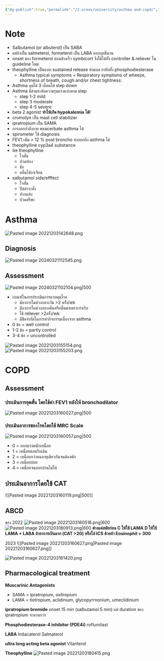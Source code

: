 ```yaml
---
{"dg-publish":true,"permalink":"/2-areas/university/asthma-and-copd/","tags":["asthma","copd"],"created":"2023-02-12T22:00:49.539+07:00","updated":"2025-10-06T19:52:38.335+07:00"}
---
```




# Note
- Salbutamol (or albuterol) เป็น SABA
- แต่ถ้าเป็น salmeterol, formeterol เป็น LABA ออกฤทธิ์นาน
- onset ของ formeterol ค่อนข้างเร็ว symbicort จึงใช้ได้ทั้ง controller & reliever ใน guideline ใหม่
- theophylline เป็นแบบ sustained release ห้ามบด ยายับยั้ง phosphodiesterase
	- Asthma typical symptoms = Respiratory symptoms of wheeze, shortness of breath, cough and/or chest tightness:
- Asthma คุมได้ 3 เดือนให้ step down
- Asthma มีสามระดับความรุนแรงแบ่งตาม step
	- step 1-2 mild
	- step 3 moderate
	- step 4-5 severe
- beta 2 agonist **ทำให้เกิด hypokalemia ได้!**
- cromolyn เป็น mast cell stabilizer
- ipratropium เป็น SAMA 
- การออกกำลังกาย exacerbate asthma ได้
- spirometer ใช้ diagnosis
- FEV1 เพิ่ม > 12 % post broncho บ่งอบกถึง asthma ได้
- theophylline cyp3a4 substance
- พิษ theophylline
	- ใจสั่น
	- ปวดท้อง
	- ชัก
	- คลื่นไส้อาเจียน
- salbutamol side/efffect
	- ใจสั่น
	- ปัสสาวะคั่ง
	- ปากแห้ง
	- ปวดศรีษะ

# Asthma
![Pasted image 20221203142648.png](/img/user/3%20Resources/Attachment/Pasted%20image%2020221203142648.png)
## Diagnosis 

![Pasted image 20240321112545.png](/img/user/3%20Resources/Attachment/Pasted%20image%2020240321112545.png)

## Assessment
![Pasted image 20240321102104.png|500](/img/user/3%20Resources/Attachment/Pasted%20image%2020240321102104.png)
- เกณฑ์ในการประเมินการควบคุมโรค
	- มีอาการในช่วงกลางวัน >2 ครั้ง/wk
	- มีอาการในช่วงกลางคืนหรือตื่นมาเพราะกำเริบ
	- ใช้ reliever >2ครั้ง/wk
	- มีขีดจำกัดในการทำกิจกรรมเนื่องจาก asthma
- 0 ข้อ = well control
- 1-2 ข้อ = partly control
- 3-4 ข้อ = uncontrolled

![Pasted image 20221203155154.png](/img/user/3%20Resources/Attachment/Pasted%20image%2020221203155154.png)
![Pasted image 20221203155203.png](/img/user/3%20Resources/Attachment/Pasted%20image%2020221203155203.png)

# COPD


## Assessment

### ประเมินการอุดตั้น โดยใช้ค่า FEV1 หลังให้ bronchodilator
![Pasted image 20221203160027.png|500](/img/user/3%20Resources/Attachment/Pasted%20image%2020221203160027.png)

### ประเมินอาการของโรคโดยใช้ MRC Scale
![Pasted image 20221203160057.png|500](/img/user/3%20Resources/Attachment/Pasted%20image%2020221203160057.png)
- 0 = ออกแรงหนักเหนื่อย
- 1 = เหนื่อยตอนรีบเดิน
- 2 = เหนื่อยกว่าคนอายุเดียวกันจนต้องพัก
- 3 = เหนื่อยบ่อย
- 4 = เหนื่อยจนออกบ้านไม่ได้

## ประเมินอาการโดยใช้ CAT

![[Pasted image 20221203160119.png\|500]]


## ABCD
ของ 2022
![Pasted image 20221203160518.png|600](/img/user/3%20Resources/Attachment/Pasted%20image%2020221203160518.png)
![Pasted image 20221203180913.png|600](/img/user/3%20Resources/Attachment/Pasted%20image%2020221203180913.png)
**ต่างแค่สมัยก่อน C ให้ใช้ LAMA**
**D ให้ใช้ LAMA + LABA ถ้าอาการเป้นมาก (CAT >20) หรือใส่ ICS ด้วยถ้า Eosinophil > 300**

2023
	![[Pasted image 20221203160627.png\|Pasted image 20221203160627.png]] 

![Pasted image 20221203161420.png](/img/user/3%20Resources/Attachment/Pasted%20image%2020221203161420.png)

## Pharmacological treatment
**Muscarinic Antagonists**
- SAMA = ipratropium, oxitropium
- LAMA = tiotropium, aclidinium, glycopyrrnonium, umeclidinium

**ipratropium bromide**
onset 15 min (salbutamol 5 min) แต่ duration ของ ipratropium จะนานกว่า


**Phosphodiesterase-4 inhibitor (PDE4i)**
roflumilast


**LABA**
Indacaterol
Salmaterol

**ultra long acting beta agonist**
Vilanterol

**Theophylline**
![Pasted image 20221203180415.png](/img/user/3%20Resources/Attachment/Pasted%20image%2020221203180415.png)